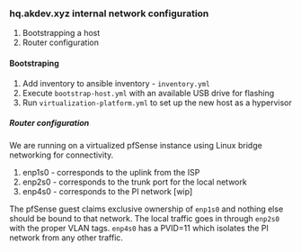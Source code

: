 ### hq.akdev.xyz internal network configuration

1. Bootstrapping a host
2. Router configuration

#### Bootstraping

1. Add inventory to ansible inventory - `inventory.yml`
2. Execute `bootstrap-host.yml` with an available USB drive for flashing
3. Run `virtualization-platform.yml` to set up the new host as a hypervisor

##### Router configuration

We are running on a virtualized pfSense instance using Linux bridge networking for
connectivity.

1. enp1s0 - corresponds to the uplink from the ISP
2. enp2s0 - corresponds to the trunk port for the local network
3. enp4s0 - corresponds to the PI network [wip]

The pfSense guest claims exclusive ownership of `enp1s0` and nothing else should be bound to that network.
The local traffic goes in through `enp2s0` with the proper VLAN tags. `enp4s0` has a PVID=11 which isolates
the PI network from any other traffic.
